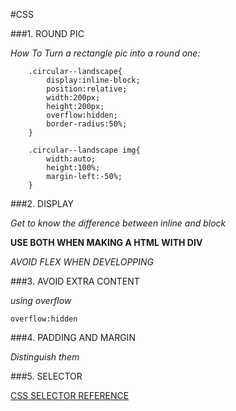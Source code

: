 #CSS

###1. ROUND PIC

*How To Turn a rectangle pic into a round one:*

        .circular--landscape{
            display:inline-block;
            position:relative;
            width:200px;
            height:200px;
            overflow:hidden;
            border-radius:50%;
        }

        .circular--landscape img{
            width:auto;
            height:100%;
            margin-left:-50%;
        }

###2. DISPLAY

*Get to know the difference between inline and block*

**USE BOTH WHEN MAKING A HTML WITH DIV**

*AVOID FLEX WHEN DEVELOPPING*

###3. AVOID EXTRA CONTENT

*using overflow*

`overflow:hidden`

###4. PADDING AND MARGIN

*Distinguish them*

###5. SELECTOR

[CSS SELECTOR REFERENCE](http://www.w3schools.com/cssref/css_selectors.asp)
